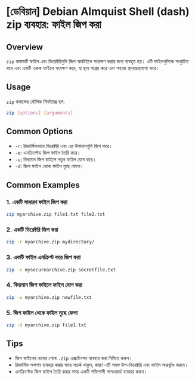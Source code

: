 # [ডেবিয়ান] Debian Almquist Shell (dash) zip ব্যবহার: ফাইল জিপ করা

## Overview
`zip` কমান্ডটি ফাইল এবং ডিরেক্টরিগুলি জিপ আর্কাইভে সংরক্ষণ করার জন্য ব্যবহৃত হয়। এটি ফাইলগুলিকে সংকুচিত করে এবং একটি একক ফাইলে সংরক্ষণ করে, যা স্থান সাশ্রয় করে এবং সহজে স্থানান্তরযোগ্য করে।

## Usage
`zip` কমান্ডের মৌলিক সিনট্যাক্স হল:

```bash
zip [options] [arguments]
```

## Common Options
- `-r`: রিকার্সিভভাবে ডিরেক্টরি এবং এর উপাদানগুলি জিপ করে।
- `-e`: এনক্রিপ্টেড জিপ ফাইল তৈরি করে।
- `-u`: বিদ্যমান জিপ ফাইলে নতুন ফাইল যোগ করে।
- `-d`: জিপ ফাইল থেকে ফাইল মুছে ফেলে।

## Common Examples
### 1. একটি সাধারণ ফাইল জিপ করা
```bash
zip myarchive.zip file1.txt file2.txt
```

### 2. একটি ডিরেক্টরি জিপ করা
```bash
zip -r myarchive.zip mydirectory/
```

### 3. একটি ফাইল এনক্রিপ্ট করে জিপ করা
```bash
zip -e mysecurearchive.zip secretfile.txt
```

### 4. বিদ্যমান জিপ ফাইলে ফাইল যোগ করা
```bash
zip -u myarchive.zip newfile.txt
```

### 5. জিপ ফাইল থেকে ফাইল মুছে ফেলা
```bash
zip -d myarchive.zip file1.txt
```

## Tips
- জিপ ফাইলের নামের শেষে `.zip` এক্সটেনশন ব্যবহার করা নিশ্চিত করুন।
- রিকার্সিভ অপশন ব্যবহার করার সময় সতর্ক থাকুন, কারণ এটি সমস্ত উপ-ডিরেক্টরি এবং ফাইল অন্তর্ভুক্ত করবে।
- এনক্রিপ্টেড জিপ ফাইল তৈরি করার সময় একটি শক্তিশালী পাসওয়ার্ড ব্যবহার করুন।